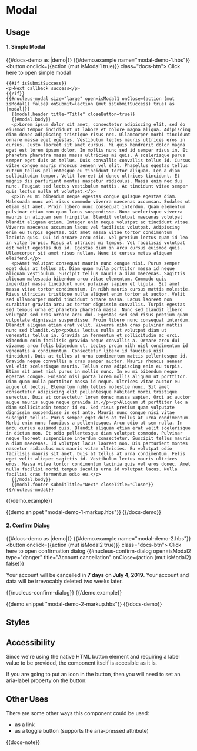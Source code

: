 

# Modal

## Usage

#### 1. Simple Modal

{{#docs-demo as |demo|}}
  {{#demo.example name="modal-demo-1.hbs"}}
    <button onclick={{action (mut isModal1 true)}} class="docs-btn">
      Click here to open simple modal
    </button>

    {{#if isSubmitSuccess}}
    <p>Next callback success</p>
    {{/if}}
    {{#nucleus-modal size="large" open=isModal1 onClose=(action (mut isModal1) false) onSubmit=(action (mut isSubmitSuccess) true) as |modal|}}
      {{modal.header title="Title" closeButton=true}}
      {{#modal.body}}
      <p>Lorem ipsum dolor sit amet, consectetur adipiscing elit, sed do eiusmod tempor incididunt ut labore et dolore magna aliqua. Adipiscing diam donec adipiscing tristique risus nec. Ullamcorper morbi tincidunt ornare massa eget egestas. Vestibulum lectus mauris ultrices eros in cursus. Justo laoreet sit amet cursus. Mi quis hendrerit dolor magna eget est lorem ipsum dolor. In mollis nunc sed id semper risus in. Et pharetra pharetra massa massa ultricies mi quis. A scelerisque purus semper eget duis at tellus. Duis convallis convallis tellus id. Cursus vitae congue mauris rhoncus aenean vel elit. Phasellus egestas tellus rutrum tellus pellentesque eu tincidunt tortor aliquam. Leo a diam sollicitudin tempor. Velit laoreet id donec ultrices tincidunt. Et magnis dis parturient montes nascetur ridiculus. Massa enim nec dui nunc. Feugiat sed lectus vestibulum mattis. Ac tincidunt vitae semper quis lectus nulla at volutpat.</p>
      <p>In eu mi bibendum neque egestas congue quisque egestas diam. Malesuada nunc vel risus commodo viverra maecenas accumsan. Sodales ut etiam sit amet. Proin libero nunc consequat interdum. Quam elementum pulvinar etiam non quam lacus suspendisse. Nunc scelerisque viverra mauris in aliquam sem fringilla. Blandit volutpat maecenas volutpat blandit aliquam etiam. Integer enim neque volutpat ac tincidunt vitae. Viverra maecenas accumsan lacus vel facilisis volutpat. Adipiscing enim eu turpis egestas. Sit amet massa vitae tortor condimentum lacinia quis. Dui id ornare arcu odio. Vel pretium lectus quam id leo in vitae turpis. Risus at ultrices mi tempus. Vel facilisis volutpat est velit egestas dui id. Egestas diam in arcu cursus euismod quis. Ullamcorper sit amet risus nullam. Nunc id cursus metus aliquam eleifend.</p>
      <p>Amet volutpat consequat mauris nunc congue nisi. Purus semper eget duis at tellus at. Diam quam nulla porttitor massa id neque aliquam vestibulum. Suscipit tellus mauris a diam maecenas. Sagittis aliquam malesuada bibendum arcu vitae elementum. Commodo quis imperdiet massa tincidunt nunc pulvinar sapien et ligula. Sit amet massa vitae tortor condimentum. In nibh mauris cursus mattis molestie. Risus ultricies tristique nulla aliquet enim tortor at auctor. Velit sed ullamcorper morbi tincidunt ornare massa. Lacus laoreet non curabitur gravida arcu ac tortor dignissim convallis. Turpis egestas sed tempus urna et pharetra pharetra massa. Nunc sed blandit libero volutpat sed cras ornare arcu dui. Egestas sed sed risus pretium quam vulputate dignissim suspendisse. Proin libero nunc consequat interdum. Blandit aliquam etiam erat velit. Viverra nibh cras pulvinar mattis nunc sed blandit.</p><p>Quis lectus nulla at volutpat diam ut venenatis tellus in. Gravida in fermentum et sollicitudin ac orci. Bibendum enim facilisis gravida neque convallis a. Ornare arcu dui vivamus arcu felis bibendum ut. Lectus proin nibh nisl condimentum id venenatis a condimentum. Consectetur libero id faucibus nisl tincidunt. Duis at tellus at urna condimentum mattis pellentesque id. Gravida neque convallis a cras semper auctor. Mauris rhoncus aenean vel elit scelerisque mauris. Tellus cras adipiscing enim eu turpis. Etiam sit amet nisl purus in mollis nunc. In eu mi bibendum neque egestas congue. Euismod nisi porta lorem mollis aliquam ut porttitor. Diam quam nulla porttitor massa id neque. Ultrices vitae auctor eu augue ut lectus. Elementum nibh tellus molestie nunc. Sit amet consectetur adipiscing elit pellentesque habitant morbi tristique senectus. Duis at consectetur lorem donec massa sapien. Orci ac auctor augue mauris augue neque gravida in.</p><p>Aliquam ut porttitor leo a diam sollicitudin tempor id eu. Sed risus pretium quam vulputate dignissim suspendisse in est ante. Mauris nunc congue nisi vitae suscipit tellus. Purus semper eget duis at tellus at urna condimentum. Morbi enim nunc faucibus a pellentesque. Arcu odio ut sem nulla. In arcu cursus euismod quis. Blandit aliquam etiam erat velit scelerisque in dictum non. Et odio pellentesque diam volutpat commodo. Pulvinar neque laoreet suspendisse interdum consectetur. Suscipit tellus mauris a diam maecenas. Id volutpat lacus laoreet non. Dis parturient montes nascetur ridiculus mus mauris vitae ultricies. Eu volutpat odio facilisis mauris sit amet. Duis at tellus at urna condimentum. Felis eget velit aliquet sagittis id. Vestibulum lectus mauris ultrices eros. Massa vitae tortor condimentum lacinia quis vel eros donec. Amet nulla facilisi morbi tempus iaculis urna id volutpat lacus. Nulla facilisi cras fermentum odio eu.</p>
      {{/modal.body}}
      {{modal.footer submitTitle="Next" closeTitle="Close"}}
    {{/nucleus-modal}}
  {{/demo.example}}

  {{demo.snippet "modal-demo-1-markup.hbs"}}
{{/docs-demo}}

#### 2. Confirm Dialog

{{#docs-demo as |demo|}}
  {{#demo.example name="modal-demo-2.hbs"}}
    <button onclick={{action (mut isModal2 true)}} class="docs-btn">
      Click here to open confirmation dialog
    </button>
    {{#nucleus-confirm-dialog open=isModal2 type="danger" title="Account cancellation" onClose=(action (mut isModal2) false)}}
      <p>Your account will be cancelled in <b>7 days</b> on <b>July 4, 2019</b>. Your account and data will be irrevocably deleted two weeks later.</p>
    {{/nucleus-confirm-dialog}}
  {{/demo.example}}

  {{demo.snippet "modal-demo-2-markup.hbs"}}
{{/docs-demo}}

## Styles



## Accessibility

Since we're using the native HTML button element and requiring a label value to be provided, the component itself is accesible as it is.

If you are going to put an icon in the button, then you will need to set an aria-label property on the button:

## Other Uses

There are some other ways this component could be used:

- as a link
- as a toggle button (supports the aria-pressed attribute)

{{docs-note}}
